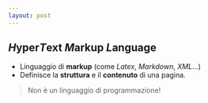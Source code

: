 ```yaml
---
layout: post
---
```


## *H*yper*T*ext *M*arkup *L*anguage
- Linguaggio di **markup** (come *Latex*, *Markdown*, *XML*...)
- Definisce la **struttura** e il **contenuto** di una pagina.

> Non è un linguaggio di programmazione! 
